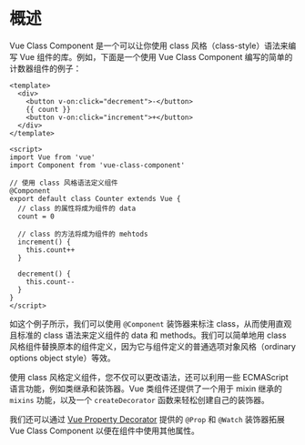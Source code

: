 # 概述

Vue Class Component 是一个可以让你使用 class 风格（class-style）语法来编写 Vue 组件的库。例如，下面是一个使用 Vue Class Component 编写的简单的计数器组件的例子：

```vue
<template>
  <div>
    <button v-on:click="decrement">-</button>
    {{ count }}
    <button v-on:click="increment">+</button>
  </div>
</template>

<script>
import Vue from 'vue'
import Component from 'vue-class-component'

// 使用 class 风格语法定义组件
@Component
export default class Counter extends Vue {
  // class 的属性将成为组件的 data
  count = 0

  // class 的方法将成为组件的 mehtods
  increment() {
    this.count++
  }

  decrement() {
    this.count--
  }
}
</script>
```

如这个例子所示，我们可以使用 `@Component` 装饰器来标注 class，从而使用直观且标准的 class 语法来定义组件的 data 和 methods。我们可以简单地用 class 风格组件替换原本的组件定义，因为它与组件定义的普通选项对象风格（ordinary options object style）等效。

使用 class 风格定义组件，您不仅可以更改语法，还可以利用一些 ECMAScript 语言功能，例如类继承和装饰器。Vue 类组件还提供了一个用于 mixin 继承的 `mixins` 功能，以及一个 `createDecorator` 函数来轻松创建自己的装饰器。 

我们还可以通过 [Vue Property Decorator](https://github.com/kaorun343/vue-property-decorator) 提供的 `@Prop` 和 `@Watch` 装饰器拓展 Vue Class Component 以便在组件中使用其他属性。
